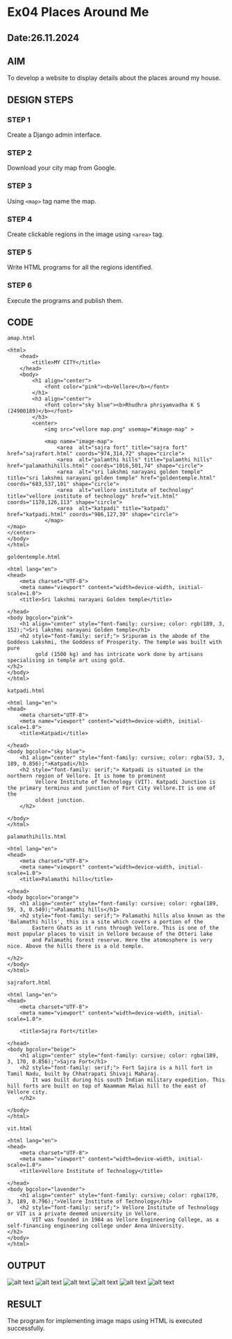 # Ex04 Places Around Me
## Date:26.11.2024 

## AIM
To develop a website to display details about the places around my house.

## DESIGN STEPS

### STEP 1
Create a Django admin interface.

### STEP 2
Download your city map from Google.

### STEP 3
Using ```<map>``` tag name the map.

### STEP 4
Create clickable regions in the image using ```<area>``` tag.

### STEP 5
Write HTML programs for all the regions identified.

### STEP 6
Execute the programs and publish them.

## CODE
```
amap.html
 
<html>
    <head>
        <title>MY CITY</title>
    </head>
    <body>
        <h1 align="center">
            <font color="pink"><b>Vellore</b></font>
        </h1>
        <h3 align="center">
            <font color="sky blue"><b>Rhudhra phriyamvadha K S (24900189)</b></font>
        </h3>
        <center>
            <img src="vellore map.png" usemap="#image-map" >

            <map name="image-map">
                <area  alt="sajra fort" title="sajra fort" href="sajrafort.html" coords="974,314,72" shape="circle">
                <area  alt="palamthi hills" title="palamthi hills" href="palamathihills.html" coords="1016,501,74" shape="circle">
                <area  alt="sri lakshmi narayani golden temple" title="sri lakshmi narayani golden temple" href="goldentemple.html" coords="683,537,101" shape="circle">
                <area  alt="vellore institute of technology" title="vellore institute of technology" href="vit.html" coords="1178,126,113" shape="circle">
                <area  alt="katpadi" title="katpadi" href="katpadi.html" coords="986,127,39" shape="circle">
            </map>
</map>
</center>
</body>
</html>
```
```
goldentemple.html

<html lang="en"> 
<head>
    <meta charset="UTF-8">
    <meta name="viewport" content="width=device-width, initial-scale=1.0">
    <title>Sri lakshmi narayani Golden temple</title>

</head>
<body bgcolor="pink">
    <h1 align="center" style="font-family: cursive; color: rgb(189, 3, 152);">Sri lakshmi narayani Golden temple</h1>
    <h2 style="font-family: serif;"> Sripuram is the abode of the Goddess Lakshmi, the Goddess of Prosperity. The temple was built with pure
         gold (1500 kg) and has intricate work done by artisans specialising in temple art using gold.
</h2>    
</body>
</html>
```
```
katpadi.html

<html lang="en"> 
<head>
    <meta charset="UTF-8">
    <meta name="viewport" content="width=device-width, initial-scale=1.0">
    <title>Katpadi</title>

</head>
<body bgcolor="sky blue">
    <h1 align="center" style="font-family: cursive; color: rgba(53, 3, 189, 0.856);">Katpadi</h1>
    <h2 style="font-family: serif;"> Katpadi is situated in the northern region of Vellore. It is home to prominent
         Vellore Institute of Technology (VIT). Katpadi Junction is the primary terminus and junction of Fort City Vellore.It is one of the 
         oldest junction.
    </h2>
    
</body>
</html>
```
```
palamathihills.html

<html lang="en"> 
<head>
    <meta charset="UTF-8">
    <meta name="viewport" content="width=device-width, initial-scale=1.0">
    <title>Palamathi hills</title>

</head>
<body bgcolor="orange">
    <h1 align="center" style="font-family: cursive; color: rgba(189, 59, 3, 0.549);">Palamathi hills</h1>
    <h2 style="font-family: serif;"> Palamathi hills also known as the 'Balamathi hills', this is a site which covers a portion of the 
        Eastern Ghats as it runs through Vellore. This is one of the most popular places to visit in Vellore because of the Otteri lake 
        and Palamathi forest reserve. Here the atomosphere is very nice. Above the hills there is a old temple.

</h2>    
</body>
</html>
```
```
sajrafort.html

<html lang="en"> 
<head>
    <meta charset="UTF-8">
    <meta name="viewport" content="width=device-width, initial-scale=1.0">

    <title>Sajra Fort</title>

</head>
<body bgcolor="beige">
    <h1 align="center" style="font-family: cursive; color: rgba(189, 3, 170, 0.856);">Sajra Fort</h1>
    <h2 style="font-family: serif;"> Fort Sajira is a hill fort in Tamil Nadu, built by Chhatrapati Shivaji Maharaj. 
        It was built during his south Indian military expedition. This hill forts are built on top of Naammam Malai hill to the east of Vellore city.
    </h2>
    
</body>
</html>
```
```
vit.html

<html lang="en"> 
<head>
    <meta charset="UTF-8">
    <meta name="viewport" content="width=device-width, initial-scale=1.0">
    <title>Vellore Institute of Technology</title>

</head>
<body bgcolor="lavender">
    <h1 align="center" style="font-family: cursive; color: rgba(170, 3, 189, 0.796);">Vellore Institute of Technology</h1>
    <h2 style="font-family: serif;"> Vellore Institute of Technology or VIT is a private deemed university in Vellore.
        VIT was founded in 1984 as Vellore Engineering College, as a self-financing engineering college under Anna University.
</h2>    
</body>
</html>
```
## OUTPUT
![alt text](map.png)
![alt text](<golden temple.png>)
![alt text](katpadi.png)
![alt text](palamathi.png)
![alt text](sajra.png)
![alt text](vit.png)

## RESULT
The program for implementing image maps using HTML is executed successfully.
